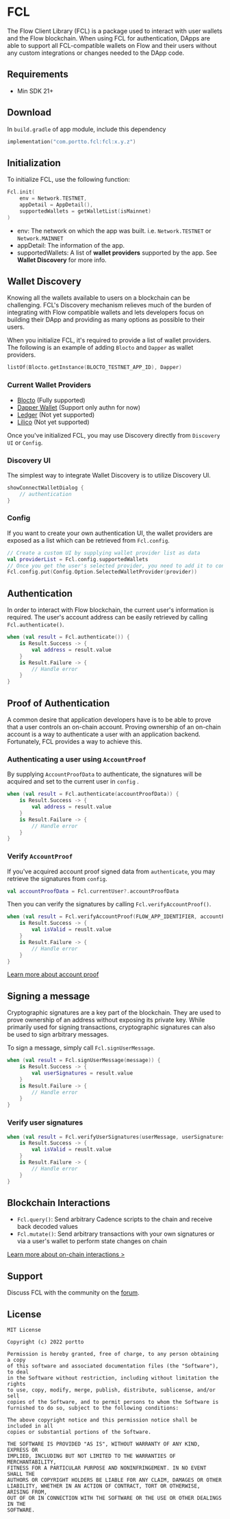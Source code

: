 # FCL

The Flow Client Library (FCL) is a package used to interact with user wallets and the Flow
blockchain. When using FCL for authentication, DApps are able to support all FCL-compatible wallets
on Flow and their users without any custom integrations or changes needed to the DApp code.

## Requirements

- Min SDK 21+

## Download

In `build.gradle` of app module, include this dependency

```kotlin
implementation("com.portto.fcl:fcl:x.y.z")
```

## Initialization

To initialize FCL, use the following function:

```kotlin
Fcl.init(
    env = Network.TESTNET,
    appDetail = AppDetail(),
    supportedWallets = getWalletList(isMainnet)
)
```

- env: The network on which the app was built. i.e. `Network.TESTNET` or `Network.MAINNET`
- appDetail: The information of the app.
- supportedWallets: A list of **wallet providers** supported by the app. See **Wallet Discovery**
  for more info.

## Wallet Discovery

Knowing all the wallets available to users on a blockchain can be challenging. FCL's Discovery
mechanism relieves much of the burden of integrating with Flow compatible wallets and lets
developers focus on building their DApp and providing as many options as possible to their users.

When you initialize FCL, it's required to provide a list of wallet providers. The following is an
example of adding `Blocto` and `Dapper` as wallet providers.

```kotlin
listOf(Blocto.getInstance(BLOCTO_TESTNET_APP_ID), Dapper)
```

### Current Wallet Providers

- [Blocto](https://portto.com/) (Fully supported)
- [Dapper Wallet](https://www.meetdapper.com/) (Support only authn for now)
- [Ledger](https://ledger.com) (Not yet supported)
- [Lilico](https://lilico.app/) (Not yet supported)

Once you've initialized FCL, you may use Discovery directly from `Discovery UI` or `Config`.

### Discovery UI

The simplest way to integrate Wallet Discovery is to utilize Discovery UI.

```kotlin
showConnectWalletDialog {
    // authentication
}
```

### Config

If you want to create your own authentication UI, the wallet providers are exposed as a list which
can be retrieved from
`Fcl.config`.

```kotlin
// Create a custom UI by supplying wallet provider list as data
val providerList = Fcl.config.supportedWallets
// Once you get the user's selected provider, you need to add it to config
Fcl.config.put(Config.Option.SelectedWalletProvider(provider))
```

## Authentication

In order to interact with Flow blockchain, the current user's information is required. The user's
account address can be easily retrieved by calling `Fcl.authenticate()`.

```kotlin
when (val result = Fcl.authenticate()) {
    is Result.Success -> {
        val address = result.value
    }
    is Result.Failure -> {
        // Handle error
    }
}
```

## Proof of Authentication

A common desire that application developers have is to be able to prove that a user controls an
on-chain account. Proving ownership of an on-chain account is a way to authenticate a user with an
application backend. Fortunately, FCL provides a way to achieve this.

### Authenticating a user using `AccountProof`

By supplying `AccountProofData` to authenticate, the signatures will be acquired and set to the
current user in `config`
.

```kotlin
when (val result = Fcl.authenticate(accountProofData)) {
    is Result.Success -> {
        val address = result.value
    }
    is Result.Failure -> {
        // Handle error
    }
}


```

### Verify `AccountProof`

If you've acquired account proof signed data from `authenticate`, you may retrieve the signatures
from `config`.

```kotlin
val accountProofData = Fcl.currentUser?.accountProofData
```

Then you can verify the signatures by calling `Fcl.verifyAccountProof()`.

```kotlin
when (val result = Fcl.verifyAccountProof(FLOW_APP_IDENTIFIER, accountProofData)) {
    is Result.Success -> {
        val isValid = reuslt.value
    }
    is Result.Failure -> {
        // Handle error
    }
}
```

[Learn more about account proof](https://developers.flow.com/tools/fcl-js/reference/proving-authentication#authenticating-a-user-using-account-proof)

## Signing a message

Cryptographic signatures are a key part of the blockchain. They are used to prove ownership of an
address without exposing its private key. While primarily used for signing transactions,
cryptographic signatures can also be used to sign arbitrary messages.

To sign a message, simply call `Fcl.signUserMessage`.

```kotlin
when (val result = Fcl.signUserMessage(message)) {
    is Result.Success -> {
        val userSignatures = result.value
    }
    is Result.Failure -> {
        // Handle error
    }
}
```

### Verify user signatures

```kotlin
when (val result = Fcl.verifyUserSignatures(userMessage, userSignatures)) {
    is Result.Success -> {
        val isValid = reuslt.value
    }
    is Result.Failure -> {
        // Handle error 
    }
}
```

## Blockchain Interactions

- `Fcl.query()`: Send arbitrary Cadence scripts to the chain and receive back decoded values
- `Fcl.mutate()`: Send arbitrary transactions with your own signatures or via a user's wallet to
  perform state changes on chain

[Learn more about on-chain interactions >](https://docs.onflow.org/fcl/reference/api/#on-chain-interactions)

## Support

Discuss FCL with the community on
the [forum](https://forum.onflow.org/c/developer-tools/flow-fcl/22).

## License

    MIT License
    
    Copyright (c) 2022 portto
    
    Permission is hereby granted, free of charge, to any person obtaining a copy
    of this software and associated documentation files (the "Software"), to deal
    in the Software without restriction, including without limitation the rights
    to use, copy, modify, merge, publish, distribute, sublicense, and/or sell
    copies of the Software, and to permit persons to whom the Software is
    furnished to do so, subject to the following conditions:
    
    The above copyright notice and this permission notice shall be included in all
    copies or substantial portions of the Software.
    
    THE SOFTWARE IS PROVIDED "AS IS", WITHOUT WARRANTY OF ANY KIND, EXPRESS OR
    IMPLIED, INCLUDING BUT NOT LIMITED TO THE WARRANTIES OF MERCHANTABILITY,
    FITNESS FOR A PARTICULAR PURPOSE AND NONINFRINGEMENT. IN NO EVENT SHALL THE
    AUTHORS OR COPYRIGHT HOLDERS BE LIABLE FOR ANY CLAIM, DAMAGES OR OTHER
    LIABILITY, WHETHER IN AN ACTION OF CONTRACT, TORT OR OTHERWISE, ARISING FROM,
    OUT OF OR IN CONNECTION WITH THE SOFTWARE OR THE USE OR OTHER DEALINGS IN THE
    SOFTWARE.